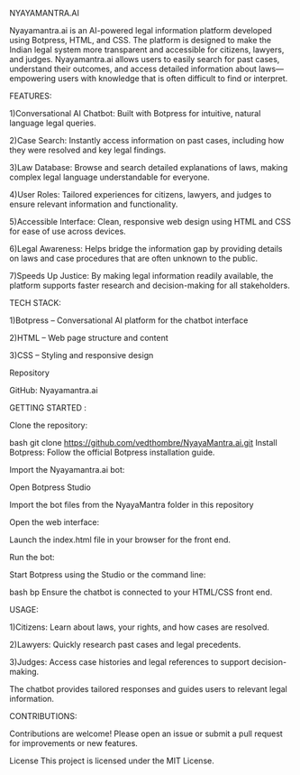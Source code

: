 NYAYAMANTRA.AI


Nyayamantra.ai is an AI-powered legal information platform developed using Botpress, HTML, and CSS. The platform is designed to make the Indian legal system more transparent and accessible for citizens, lawyers, and judges. Nyayamantra.ai allows users to easily search for past cases, understand their outcomes, and access detailed information about laws—empowering users with knowledge that is often difficult to find or interpret.


FEATURES:


1)Conversational AI Chatbot: Built with Botpress for intuitive, natural language legal queries.

2)Case Search: Instantly access information on past cases, including how they were resolved and key legal findings.

3)Law Database: Browse and search detailed explanations of laws, making complex legal language understandable for everyone.

4)User Roles: Tailored experiences for citizens, lawyers, and judges to ensure relevant information and functionality.

5)Accessible Interface: Clean, responsive web design using HTML and CSS for ease of use across devices.

6)Legal Awareness: Helps bridge the information gap by providing details on laws and case procedures that are often unknown to the public.

7)Speeds Up Justice: By making legal information readily available, the platform supports faster research and decision-making for all stakeholders.


TECH STACK:


1)Botpress – Conversational AI platform for the chatbot interface

2)HTML – Web page structure and content

3)CSS – Styling and responsive design

Repository

GitHub: Nyayamantra.ai



GETTING STARTED :


Clone the repository:

bash
git clone https://github.com/vedthombre/NyayaMantra.ai.git
Install Botpress:
Follow the official Botpress installation guide.

Import the Nyayamantra.ai bot:

Open Botpress Studio

Import the bot files from the NyayaMantra folder in this repository

Open the web interface:

Launch the index.html file in your browser for the front end.

Run the bot:

Start Botpress using the Studio or the command line:

bash
bp
Ensure the chatbot is connected to your HTML/CSS front end.


USAGE:


1)Citizens: Learn about laws, your rights, and how cases are resolved.

2)Lawyers: Quickly research past cases and legal precedents.

3)Judges: Access case histories and legal references to support decision-making.

The chatbot provides tailored responses and guides users to relevant legal information.

CONTRIBUTIONS:


Contributions are welcome! Please open an issue or submit a pull request for improvements or new features.

License
This project is licensed under the MIT License.
